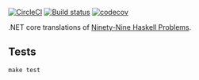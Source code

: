 [![CircleCI](https://circleci.com/gh/Frederick-S/NinetyNineProblems/tree/master.svg?style=shield)](https://circleci.com/gh/Frederick-S/NinetyNineProblems/tree/master) [![Build status](https://ci.appveyor.com/api/projects/status/ab6qpk9qt3629p2v/branch/master?svg=true)](https://ci.appveyor.com/project/Frederick-S/ninetynineproblems/branch/master) [![codecov](https://codecov.io/gh/Frederick-S/NinetyNineProblems/branch/master/graph/badge.svg)](https://codecov.io/gh/Frederick-S/NinetyNineProblems)

.NET core translations of [Ninety-Nine Haskell Problems](https://wiki.haskell.org/99_questions).

## Tests
```
make test
```

